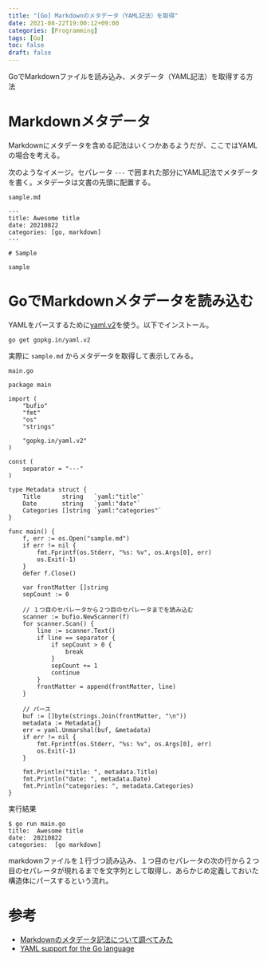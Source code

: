 ```yaml
---
title: "[Go] Markdownのメタデータ（YAML記法）を取得"
date: 2021-08-22T19:00:12+09:00
categories: [Programming]
tags: [Go]
toc: false
draft: false
---
```


GoでMarkdownファイルを読み込み、メタデータ（YAML記法）を取得する方法

<!--more-->

# Markdownメタデータ

Markdownにメタデータを含める記法はいくつかあるようだが、ここではYAMLの場合を考える。

次のようなイメージ。セパレータ `---` で囲まれた部分にYAML記法でメタデータを書く。メタデータは文書の先頭に配置する。

`sample.md`

```text
---
title: Awesome title
date: 20210822
categories: [go, markdown]
---

# Sample

sample
```

# GoでMarkdownメタデータを読み込む

YAMLをパースするために[yaml.v2](https://github.com/go-yaml/yaml)を使う。以下でインストール。

```text
go get gopkg.in/yaml.v2
```

実際に `sample.md` からメタデータを取得して表示してみる。

`main.go`
```
package main

import (
	"bufio"
	"fmt"
	"os"
	"strings"

	"gopkg.in/yaml.v2"
)

const (
	separator = "---"
)

type Metadata struct {
	Title      string   `yaml:"title"`
	Date       string   `yaml:"date"`
	Categories []string `yaml:"categories"`
}

func main() {
	f, err := os.Open("sample.md")
	if err != nil {
		fmt.Fprintf(os.Stderr, "%s: %v", os.Args[0], err)
		os.Exit(-1)
	}
	defer f.Close()

	var frontMatter []string
	sepCount := 0

	// １つ目のセパレータから２つ目のセパレータまでを読み込む
	scanner := bufio.NewScanner(f)
	for scanner.Scan() {
		line := scanner.Text()
		if line == separator {
			if sepCount > 0 {
				break
			}
			sepCount += 1
			continue
		}
		frontMatter = append(frontMatter, line)
	}

	// パース
	buf := []byte(strings.Join(frontMatter, "\n"))
	metadata := Metadata{}
	err = yaml.Unmarshal(buf, &metadata)
	if err != nil {
		fmt.Fprintf(os.Stderr, "%s: %v", os.Args[0], err)
		os.Exit(-1)
	}

	fmt.Println("title: ", metadata.Title)
	fmt.Println("date: ", metadata.Date)
	fmt.Println("categories: ", metadata.Categories)
}
```

実行結果

```text
$ go run main.go
title:  Awesome title
date:  20210822
categories:  [go markdown]
```

markdownファイルを１行づつ読み込み、１つ目のセパレータの次の行から２つ目のセパレータが現れるまでを文字列として取得し、あらかじめ定義しておいた構造体にパースするという流れ。

# 参考

- [Markdownのメタデータ記法について調べてみた](https://ytyaru.hatenablog.com/entry/2020/04/02/000000)
- [YAML support for the Go language](https://github.com/go-yaml/yaml)